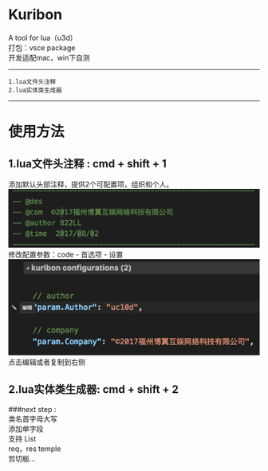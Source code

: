 # Kuribon
A tool for lua（u3d）    
打包：vsce package    
开发适配mac，win下自测    
- - - - 
    1.lua文件头注释
    2.lua实体类生成器
- - - -
# 使用方法
 ##  1.lua文件头注释 : cmd + shift + 1
添加默认头部注释，提供2个可配置项，组织和个人。
![](./_image/8ADBD5BF-393E-4873-A20C-34E7D31E169B.png)    
修改配置参数：code - 首选项 - 设置
![](./_image/52D1BF41-B60E-4F84-8902-31F55A6A25B9.png)    
点击编辑或者复制到右侧

## 2.lua实体类生成器: cmd + shift + 2


###next step :    
    类名首字母大写    
    添加单字段    
    支持 List    
    req，res temple    
    剪切板...    
